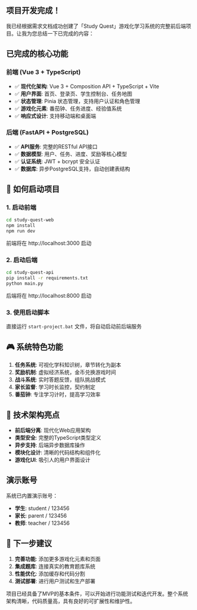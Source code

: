 ## 项目开发完成！

我已经根据需求文档成功创建了「Study Quest」游戏化学习系统的完整前后端项目。让我为您总结一下已完成的内容：

##  已完成的核心功能

### 前端 (Vue 3 + TypeScript)
- ✅ **现代化架构**: Vue 3 + Composition API + TypeScript + Vite
- ✅ **用户界面**: 首页、登录页、学生控制台、任务地图
- ✅ **状态管理**: Pinia 状态管理，支持用户认证和角色管理
- ✅ **游戏化元素**: 番茄钟、任务进度、经验值系统
- ✅ **响应式设计**: 支持移动端和桌面端

### 后端 (FastAPI + PostgreSQL)
- ✅ **API服务**: 完整的RESTful API接口
- ✅ **数据模型**: 用户、任务、进度、奖励等核心模型
- ✅ **认证系统**: JWT + bcrypt 安全认证
- ✅ **数据库**: 异步PostgreSQL支持，自动创建表结构

## 🚀 如何启动项目

### 1. 启动前端
```bash
cd study-quest-web
npm install
npm run dev
```
前端将在 http://localhost:3000 启动

### 2. 启动后端
```bash
cd study-quest-api
pip install -r requirements.txt
python main.py
```
后端将在 http://localhost:8000 启动

### 3. 使用启动脚本
直接运行 `start-project.bat` 文件，将自动启动前后端服务

## 🎮 系统特色功能

1. **任务系统**: 可视化学科知识树，章节转化为副本
2. **奖励机制**: 虚拟经济系统，金币兑换游戏时间
3. **战斗系统**: 实时答题反馈，组队挑战模式
4. **家长监督**: 学习时长监控，契约制定
5. **番茄钟**: 专注学习计时，提高学习效率

## 🔧 技术架构亮点

- **前后端分离**: 现代化Web应用架构
- **类型安全**: 完整的TypeScript类型定义
- **异步支持**: 后端异步数据库操作
- **模块化设计**: 清晰的代码结构和组件化
- **游戏化UI**: 吸引人的用户界面设计

##  演示账号

系统已内置演示账号：
- **学生**: student / 123456
- **家长**: parent / 123456  
- **教师**: teacher / 123456

## 🌟 下一步建议

1. **完善功能**: 添加更多游戏化元素和页面
2. **集成题库**: 连接真实的教育题库系统
3. **性能优化**: 添加缓存和代码分割
4. **测试部署**: 进行用户测试和生产部署

项目已经具备了MVP的基本条件，可以开始进行功能测试和迭代开发。整个系统架构清晰，代码质量高，具有良好的可扩展性和维护性。 